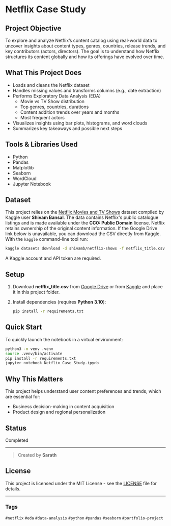 
# Netflix Case Study

## Project Objective

To explore and analyze Netflix’s content catalog using real-world data to uncover insights about content types, genres, countries, release trends, and key contributors (actors, directors). The goal is to understand how Netflix structures its content globally and how its offerings have evolved over time.

##  What This Project Does

- Loads and cleans the Netflix dataset
- Handles missing values and transforms columns (e.g., date extraction)
- Performs Exploratory Data Analysis (EDA)
  - Movie vs TV Show distribution
  - Top genres, countries, durations
  - Content addition trends over years and months
  - Most frequent actors
- Visualizes insights using bar plots, histograms, and word clouds
- Summarizes key takeaways and possible next steps

##  Tools & Libraries Used

- Python
- Pandas
- Matplotlib
- Seaborn
- WordCloud
- Jupyter Notebook

## Dataset

This project relies on the [Netflix Movies and TV Shows](https://www.kaggle.com/datasets/shivamb/netflix-shows) dataset compiled by Kaggle user **Shivam Bansal**. The data contains Netflix's public catalogue listings and is made available under the **CC0: Public Domain** license. Netflix retains ownership of the original content information. If the Google Drive link below is unavailable, you can download the CSV directly from Kaggle. With the `kaggle` command-line tool run:

```bash
kaggle datasets download -d shivamb/netflix-shows -f netflix_title.csv
```

A Kaggle account and API token are required.

## Setup

1. Download **netflix_title.csv** from [Google Drive](https://drive.google.com/uc?export=download&id=1-qDO7oNwzQn0RV44YtpqWdYS4SO3GkQg) or from [Kaggle](https://www.kaggle.com/datasets/shivamb/netflix-shows) and place it in this project folder.
2. Install dependencies (requires **Python 3.10**):

   ```bash
   pip install -r requirements.txt
   ```

## Quick Start

To quickly launch the notebook in a virtual environment:

```bash
python3 -m venv .venv
source .venv/bin/activate
pip install -r requirements.txt
jupyter notebook Netflix_Case_Study.ipynb
```

##  Why This Matters

This project helps understand user content preferences and trends, which are essential for:
- Business decision-making in content acquisition
- Product design and regional personalization

## Status

Completed

---

> Created by **Sarath**

## License

This project is licensed under the MIT License - see the [LICENSE](LICENSE) file for details.


---

### Tags  
`#netflix` `#eda` `#data-analysis` `#python` `#pandas` `#seaborn` `#portfolio-project`
